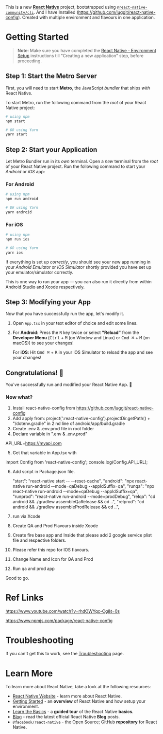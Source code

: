 This is a new [**React Native**](https://reactnative.dev) project, bootstrapped using [`@react-native-community/cli`](https://github.com/react-native-community/cli). And I have Installed (https://github.com/luggit/react-native-config). Created with multiple environment and flavours in one application.

# Getting Started

>**Note**: Make sure you have completed the [React Native - Environment Setup](https://reactnative.dev/docs/environment-setup) instructions till "Creating a new application" step, before proceeding.

## Step 1: Start the Metro Server

First, you will need to start **Metro**, the JavaScript _bundler_ that ships _with_ React Native.

To start Metro, run the following command from the _root_ of your React Native project:

```bash
# using npm
npm start

# OR using Yarn
yarn start
```

## Step 2: Start your Application

Let Metro Bundler run in its _own_ terminal. Open a _new_ terminal from the _root_ of your React Native project. Run the following command to start your _Android_ or _iOS_ app:

### For Android

```bash
# using npm
npm run android

# OR using Yarn
yarn android
```

### For iOS

```bash
# using npm
npm run ios

# OR using Yarn
yarn ios
```

If everything is set up _correctly_, you should see your new app running in your _Android Emulator_ or _iOS Simulator_ shortly provided you have set up your emulator/simulator correctly.

This is one way to run your app — you can also run it directly from within Android Studio and Xcode respectively.

## Step 3: Modifying your App

Now that you have successfully run the app, let's modify it.

1. Open `App.tsx` in your text editor of choice and edit some lines.
2. For **Android**: Press the <kbd>R</kbd> key twice or select **"Reload"** from the **Developer Menu** (<kbd>Ctrl</kbd> + <kbd>M</kbd> (on Window and Linux) or <kbd>Cmd ⌘</kbd> + <kbd>M</kbd> (on macOS)) to see your changes!

   For **iOS**: Hit <kbd>Cmd ⌘</kbd> + <kbd>R</kbd> in your iOS Simulator to reload the app and see your changes!

## Congratulations! :tada:

You've successfully run and modified your React Native App. :partying_face:

### Now what?

1. Install react-native-config from https://github.com/luggit/react-native-config
2. Add apply from: project(':react-native-config').projectDir.getPath() + "/dotenv.gradle" in 2 nd line of android/app/build.gradle
3. Create .env & .env.prod file in root folder
4. Declare variable in ".env & .env.prod"

API_URL=https://myapi.com

5. Get that variable in App.tsx with 

import Config from 'react-native-config';
console.log(Config.API_URL);


6. Add script in Package.json file.

    "start": "react-native start -- --reset-cache",
    "android": "npx react-native run-android --mode=qaDebug --appIdSuffix=qa",
    "runqa": "npx react-native run-android --mode=qaDebug --appIdSuffix=qa",
    "runprod": "react-native run-android --mode=prodDebug",
    "relqa": "cd android && ./gradlew assembleQaRelease && cd ..",
    "relprod": "cd android && ./gradlew assembleProdRelease && cd ..",


4. run via Xcode
5. Create QA and Prod Flavours inside Xcode
6. Create fire base app and Inside that please add 2 google service plist file and respective folders.
7. Please refer this repo for IOS flavours.
8. Change Name and Icon for QA and Prod
9. Run qa and prod app

Good to go.



# Ref Links

https://www.youtube.com/watch?v=rhdOWYqc-Cg&t=0s

https://www.npmjs.com/package/react-native-config



# Troubleshooting

If you can't get this to work, see the [Troubleshooting](https://reactnative.dev/docs/troubleshooting) page.

# Learn More

To learn more about React Native, take a look at the following resources:

- [React Native Website](https://reactnative.dev) - learn more about React Native.
- [Getting Started](https://reactnative.dev/docs/environment-setup) - an **overview** of React Native and how setup your environment.
- [Learn the Basics](https://reactnative.dev/docs/getting-started) - a **guided tour** of the React Native **basics**.
- [Blog](https://reactnative.dev/blog) - read the latest official React Native **Blog** posts.
- [`@facebook/react-native`](https://github.com/facebook/react-native) - the Open Source; GitHub **repository** for React Native.
